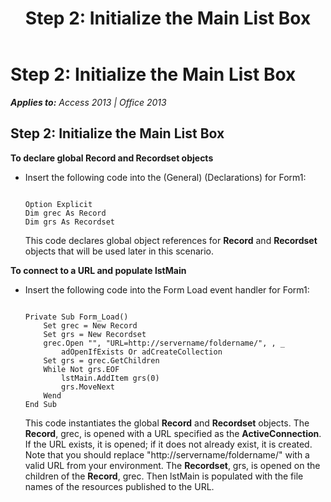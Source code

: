 ﻿---
title: 'Step 2: Initialize the Main List Box'
TOCTitle: 'Step 2: Initialize the Main List Box'
ms:assetid: 81e4dcfd-6ee0-b5f9-9ea3-026c38c26bf0
ms:mtpsurl: https://msdn.microsoft.com/en-us/library/JJ249562(v=office.15)
ms:contentKeyID: 48545967
ms.date: 09/18/2015
mtps_version: v=office.15
---

# Step 2: Initialize the Main List Box


_**Applies to:** Access 2013 | Office 2013_

## Step 2: Initialize the Main List Box

**To declare global Record and Recordset objects**

  - Insert the following code into the (General) (Declarations) for Form1:
    
    ``` 
     
    Option Explicit 
    Dim grec As Record 
    Dim grs As Recordset 
    ```
    
    This code declares global object references for **Record** and **Recordset** objects that will be used later in this scenario.

**To connect to a URL and populate lstMain**

  - Insert the following code into the Form Load event handler for Form1:
    
    ``` 
     
    Private Sub Form_Load() 
        Set grec = New Record 
        Set grs = New Recordset 
        grec.Open "", "URL=http://servername/foldername/", , _ 
            adOpenIfExists Or adCreateCollection 
        Set grs = grec.GetChildren 
        While Not grs.EOF 
            lstMain.AddItem grs(0) 
            grs.MoveNext 
        Wend 
    End Sub 
    ```
    
    This code instantiates the global **Record** and **Recordset** objects. The **Record**, grec, is opened with a URL specified as the **ActiveConnection**. If the URL exists, it is opened; if it does not already exist, it is created. Note that you should replace "http://servername/foldername/" with a valid URL from your environment. The **Recordset**, grs, is opened on the children of the **Record**, grec. Then lstMain is populated with the file names of the resources published to the URL.

